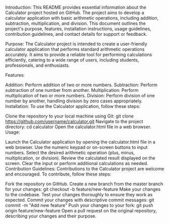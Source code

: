 Introduction:
This README provides essential information about the Calculator project hosted on GitHub. The project aims to develop a calculator application with basic arithmetic operations, including addition, subtraction, multiplication, and division. This document outlines the project's purpose, features, installation instructions, usage guidelines, contribution guidelines, and contact details for support or feedback.

Purpose:
The Calculator project is intended to create a user-friendly calculator application that performs standard arithmetic operations accurately. It aims to provide a reliable tool for performing calculations efficiently, catering to a wide range of users, including students, professionals, and enthusiasts.

Features:

Addition: Perform addition of two or more numbers.
Subtraction: Perform subtraction of one number from another.
Multiplication: Perform multiplication of two or more numbers.
Division: Perform division of one number by another, handling division by zero cases appropriately.
Installation:
To use the Calculator application, follow these steps:

Clone the repository to your local machine using Git: git clone https://github.com/username/calculator.git
Navigate to the project directory: cd calculator
Open the calculator.html file in a web browser.
Usage:

Launch the Calculator application by opening the calculator.html file in a web browser.
Use the numeric keypad or on-screen buttons to input numbers.
Select the desired arithmetic operation (plus, minus, multiplication, or division).
Review the calculated result displayed on the screen.
Clear the input or perform additional calculations as needed.
Contribution Guidelines:
Contributions to the Calculator project are welcome and encouraged. To contribute, follow these steps:

Fork the repository on GitHub.
Create a new branch from the master branch for your changes: git checkout -b feature/new-feature
Make your changes to the codebase.
Test your changes thoroughly to ensure they work as expected.
Commit your changes with descriptive commit messages: git commit -m "Add new feature"
Push your changes to your fork: git push origin feature/new-feature
Open a pull request on the original repository, describing your changes and their purpose.
